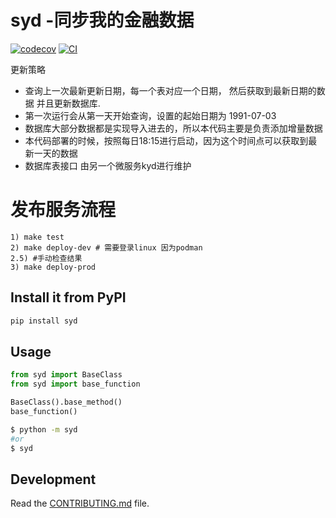 # syd -同步我的金融数据

[![codecov](https://codecov.io/gh/ryanzhang/syd/branch/main/graph/badge.svg?token=syd_token_here)](https://codecov.io/gh/ryanzhang/syd)
[![CI](https://github.com/ryanzhang/syd/actions/workflows/main.yml/badge.svg)](https://github.com/ryanzhang/syd/actions/workflows/main.yml)

<!-- 找到缺失的数据, 并更新数据，数据来源是通达信，使用 mootdx -->

更新策略

* 查询上一次最新更新日期，每一个表对应一个日期， 然后获取到最新日期的数据 并且更新数据库.
* 第一次运行会从第一天开始查询，设置的起始日期为 1991-07-03
* 数据库大部分数据都是实现导入进去的，所以本代码主要是负责添加增量数据
* 本代码部署的时候，按照每日18:15进行启动，因为这个时间点可以获取到最新一天的数据
* 数据库表接口 由另一个微服务kyd进行维护

# 发布服务流程
```
1) make test
2) make deploy-dev # 需要登录linux 因为podman
2.5) #手动检查结果
3) make deploy-prod
```

## Install it from PyPI

```bash
pip install syd
```

## Usage

```py
from syd import BaseClass
from syd import base_function

BaseClass().base_method()
base_function()
```

```bash
$ python -m syd
#or
$ syd
```

## Development

Read the [CONTRIBUTING.md](CONTRIBUTING.md) file.
